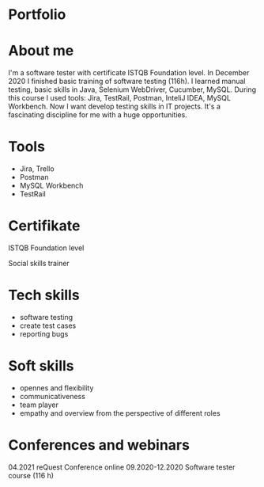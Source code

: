 # Portfolio

# About me
I'm a software tester with certificate ISTQB Foundation level. In December 2020 I finished basic training of software testing (116h). I learned manual testing, basic skills in Java, Selenium WebDriver, Cucumber, MySQL. During this course I used  tools: Jira, TestRail, Postman, InteliJ IDEA, MySQL Workbench.
Now I want develop testing skills in IT projects. It's a fascinating discipline for me with a huge opportunities.

# Tools
* Jira, Trello
* Postman
* MySQL Workbench
* TestRail

# Certifikate
ISTQB Foundation level

Social skills trainer

# Tech skills
* software testing
* create test cases
* reporting bugs

# Soft skills
* opennes and flexibility
* communicativeness
* team player
* empathy and overview from the perspective of different roles 

# Conferences and webinars

04.2021 reQuest Conference online
09.2020-12.2020 Software tester course (116 h)

